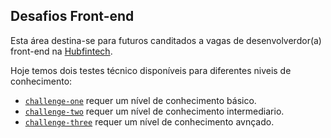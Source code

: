 ## Desafios Front-end
Esta área destina-se para futuros canditados a vagas de desenvolverdor(a) front-end na [Hubfintech](www.hubfintech.com.br).

Hoje temos dois testes técnico disponíveis para diferentes niveis de conhecimento:
* [`challenge-one`](https://github.com/hubfintech-canais/challenges/tree/master/challenge-one) requer um nível de conhecimento básico.
* [`challenge-two`](https://github.com/hubfintech-canais/challenges/tree/master/challenge-two) requer um nível de conhecimento intermediario.
* [`challenge-three`](https://github.com/hubfintech-canais/challenges/tree/master/challenge-three) requer um nível de conhecimento avnçado.
